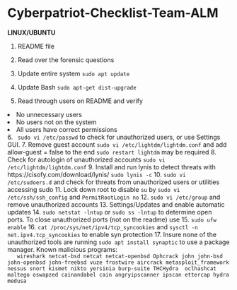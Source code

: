 # Cyberpatriot-Checklist-Team-ALM

<strong>LINUX/UBUNTU</strong>

1. README file

2. Read over the forensic questions

3. Update entire system <code>sudo apt update</code>

4. Update Bash <code>sudo apt-get dist-upgrade</code>

5. Read through users on README and verify <ul>
<li>No unnecessary users</li>
<li>No users not on the system</li>
<li>All users have correct permissions</li>
   </ul>
6. <code> sudo vi /etc/passwd</code> to check for unauthorized users, or use Settings GUI.
7. Remove guest account <code>sudo vi /etc/lightdm/lightdm.conf</code> and add allow-guest = false to the end <code>sudo restart lightdm</code> may be required
8. Check for autologin of unauthorized accounts <code>sudo vi /etc/lightdm/lightdm.conf</code>
9. Install and run lynis to detect threats with https://cisofy.com/download/lynis/ <code>sudo lynis -c</code>
10. <code>sudo vi /etc/sudoers.d</code> and check for threats from unauthorized users or utilities accessing sudo
11. Lock down root to disable <code>su</code> by <code>sudo vi /etc/ssh/ssh_config</code> and <code>PermitRootLogin no</code>
12. <code>sudo vi /etc/group</code> and remove unauthorized accounts
13. Settings/Updates and enable automatic updates
14. <code>sudo netstat -lntup</code> or <code>sudo ss -lntup</code> to determine open ports. To close unauthorized ports (not on the readme) use 
15. <code>sudo ufw enable</code>
16. <code>cat /proc/sys/net/ipv4/tcp_syncookies</code> and <code>sysctl -n net.ipv4.tcp_syncookies</code> to enable syn protection
17. Insure none of the unauthorized tools are running <code>sudo apt install synaptic</code> to use a package manager. Known malicious programs:
   <code>
   wireshark netcat-bsd netcat netcat-openbsd Ophcrack john john-bsd john-openbsd john-freebsd vuze frostwire aircrack metasploit_framework nessus snort kismet nikto yersinia burp-suite THCHydra  oclhashcat  maltego oswapzed cainandabel cain angryipscanner ipscan ettercap hydra medusa
   </code>
